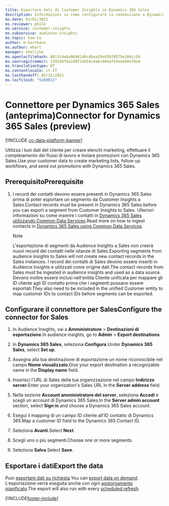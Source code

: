 ```yaml
---
title: Esportare dati di Customer Insights in Dynamics 365 Sales
description: Informazioni su come configurare la connessione a Dynamics 365 Sales.
ms.date: 02/01/2021
ms.reviewer: philk
ms.service: customer-insights
ms.subservice: audience-insights
ms.topic: how-to
author: m-hartmann
ms.author: mhart
manager: shellyha
ms.openlocfilehash: 0013c4e6a96401d6cdbea55ed38f85f5e10dcc56
ms.sourcegitcommit: 139548f8a2d0f24d54c4a6c404a743eeeb8ef8e0
ms.translationtype: HT
ms.contentlocale: it-IT
ms.lasthandoff: 02/15/2021
ms.locfileid: "5269013"
---
```

# <a name="connector-for-dynamics-365-sales-preview"></a><span data-ttu-id="634e2-103">Connettore per Dynamics 365 Sales (anteprima)</span><span class="sxs-lookup"><span data-stu-id="634e2-103">Connector for Dynamics 365 Sales (preview)</span></span>

[!INCLUDE [cc-data-platform-banner](../includes/cc-data-platform-banner.md)]

<span data-ttu-id="634e2-104">Utilizza i tuoi dati del cliente per creare elenchi marketing, effettuare il completamento dei flussi di lavoro e inviare promozioni con Dynamics 365 Sales.</span><span class="sxs-lookup"><span data-stu-id="634e2-104">Use your customer data to create marketing lists, follow up workflows, and send out promotions with Dynamics 365 Sales.</span></span>

## <a name="prerequisite"></a><span data-ttu-id="634e2-105">Prerequisito</span><span class="sxs-lookup"><span data-stu-id="634e2-105">Prerequisite</span></span>

1. <span data-ttu-id="634e2-106">I record dei contatti devono essere presenti in Dynamics 365 Sales prima di poter esportare un segmento da Customer Insights a Sales.</span><span class="sxs-lookup"><span data-stu-id="634e2-106">Contact records must be present in Dynamics 365 Sales before you can export a segment from Customer Insights to Sales.</span></span> <span data-ttu-id="634e2-107">Ulteriori informazioni su come inserire i contatti in [Dynamics 365 Sales utilizzando Common Data Services](connect-power-query.md).</span><span class="sxs-lookup"><span data-stu-id="634e2-107">Read more on how to ingest contacts in [Dynamics 365 Sales using Common Data Services](connect-power-query.md).</span></span>

   > [!NOTE]
   > <span data-ttu-id="634e2-108">L'esportazione di segmenti da Audience Insights a Sales non creerà nuovi record dei contatti nelle istanze di Sales.</span><span class="sxs-lookup"><span data-stu-id="634e2-108">Exporting segments from audience insights to Sales will not create new contact records in the Sales instances.</span></span> <span data-ttu-id="634e2-109">I record dei contatti di Sales devono essere inseriti in Audience Insights e utilizzati come origine dati.</span><span class="sxs-lookup"><span data-stu-id="634e2-109">The contact records from Sales must be ingested in audience insights and used as a data source.</span></span> <span data-ttu-id="634e2-110">Devono inoltre essere inclusi nell'entità Cliente unificata per mappare gli ID cliente agli ID contatto prima che i segmenti possano essere esportati.</span><span class="sxs-lookup"><span data-stu-id="634e2-110">They also need to be included in the unified Customer entity to map customer IDs to contact IDs before segments can be exported.</span></span>

## <a name="configure-the-connector-for-sales"></a><span data-ttu-id="634e2-111">Configurare il connettore per Sales</span><span class="sxs-lookup"><span data-stu-id="634e2-111">Configure the connector for Sales</span></span>

1. <span data-ttu-id="634e2-112">In Audience Insights, vai a **Amministratore** > **Destinazioni di esportazione**.</span><span class="sxs-lookup"><span data-stu-id="634e2-112">In audience insights, go to **Admin** > **Export destinations**.</span></span>

1. <span data-ttu-id="634e2-113">In **Dynamics 365 Sales**, seleziona **Configura**.</span><span class="sxs-lookup"><span data-stu-id="634e2-113">Under **Dynamics 365 Sales**, select **Set up**.</span></span>

1. <span data-ttu-id="634e2-114">Assegna alla tua destinazione di esportazione un nome riconoscibile nel campo **Nome visualizzato**.</span><span class="sxs-lookup"><span data-stu-id="634e2-114">Give your export destination a recognizable name in the **Display name** field.</span></span>

1. <span data-ttu-id="634e2-115">Inserisci l'URL di Sales della tua organizzazione nel campo **Indirizzo server**.</span><span class="sxs-lookup"><span data-stu-id="634e2-115">Enter your organization's Sales URL in the **Server address** field.</span></span>

1. <span data-ttu-id="634e2-116">Nella sezione **Account amministratore del server**, seleziona **Accedi** e scegli un account di Dynamics 365 Sales.</span><span class="sxs-lookup"><span data-stu-id="634e2-116">In the **Server admin account** section, select **Sign in** and choose a Dynamics 365 Sales account.</span></span>

1. <span data-ttu-id="634e2-117">Esegui il mapping di un campo ID cliente all'ID contatto di Dynamics 365.</span><span class="sxs-lookup"><span data-stu-id="634e2-117">Map a customer ID field to the Dynamics 365 Contact ID.</span></span>

1. <span data-ttu-id="634e2-118">Seleziona **Avanti**.</span><span class="sxs-lookup"><span data-stu-id="634e2-118">Select **Next**.</span></span>

1. <span data-ttu-id="634e2-119">Scegli uno o più segmenti.</span><span class="sxs-lookup"><span data-stu-id="634e2-119">Choose one or more segments.</span></span>

1. <span data-ttu-id="634e2-120">Seleziona **Salva**.</span><span class="sxs-lookup"><span data-stu-id="634e2-120">Select **Save**.</span></span>

## <a name="export-the-data"></a><span data-ttu-id="634e2-121">Esportare i dati</span><span class="sxs-lookup"><span data-stu-id="634e2-121">Export the data</span></span>

<span data-ttu-id="634e2-122">Puoi [esportare dati su richiesta](export-destinations.md).</span><span class="sxs-lookup"><span data-stu-id="634e2-122">You can [export data on demand](export-destinations.md).</span></span> <span data-ttu-id="634e2-123">L'esportazione verrà eseguita anche con ogni [aggiornamento pianificato](system.md#schedule-tab).</span><span class="sxs-lookup"><span data-stu-id="634e2-123">The export will also run with every [scheduled refresh](system.md#schedule-tab).</span></span>


[!INCLUDE[footer-include](../includes/footer-banner.md)]